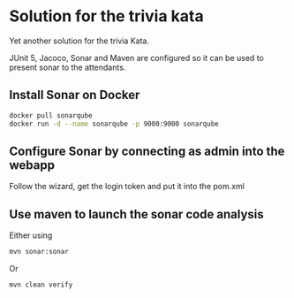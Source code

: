 Solution for the trivia kata
======

Yet another solution for the trivia Kata.

JUnit 5, Jacoco, Sonar and Maven are configured so it can be used to present sonar to the attendants.

## Install Sonar on Docker
```bash
docker pull sonarqube
docker run -d --name sonarqube -p 9000:9000 sonarqube
```

## Configure Sonar by connecting as admin into the webapp
Follow the wizard, get the login token and put it into the pom.xml

## Use maven to launch the sonar code analysis

Either using
```bash
mvn sonar:sonar
```
Or
```bash
mvn clean verify
```




